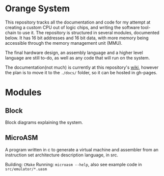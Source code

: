 Orange System
========

This repository tracks all the documentation and code for my attempt at creating a custom CPU out of logic chips,
and writing the software tool-chain to use it.  The repository is structured in several modules, documented below.
It has 16 bit addresses and 16 bit data, with more memory being accessible through the memory management unit (MMU).

The final hardware design, an assembly language and a higher level language are still to-do, as well as any code that will
run on the system.

The documentation(not much) is currently at this repository's [wiki](https://github.com/ScratchOs/starfish/wiki), however the plan
is to move it to the `./docs/` folder, so it can be hosted in gh-pages.

# Modules
## Block
Block diagrams explaining the system.

## MicroASM
A program written in c to generate a virtual machine and assembler from an instruction set architecture description language, in src.

Building: `CMake`
Running: `microasm --help`, also see example code in `src/emulator/*.uasm`